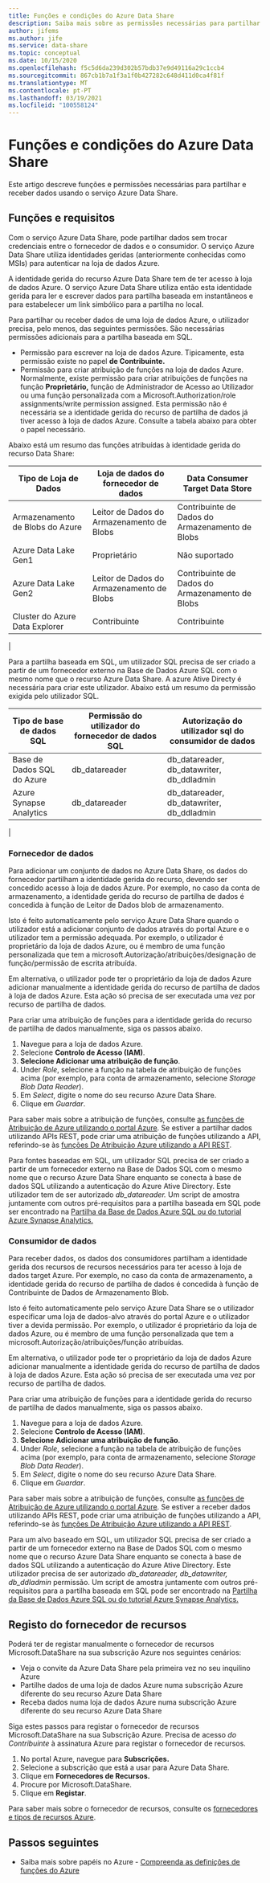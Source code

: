 ```yaml
---
title: Funções e condições do Azure Data Share
description: Saiba mais sobre as permissões necessárias para partilhar e receber dados usando a Azure Data Share.
author: jifems
ms.author: jife
ms.service: data-share
ms.topic: conceptual
ms.date: 10/15/2020
ms.openlocfilehash: f5c5d6da239d302b57bdb37e9d49116a29c1ccb4
ms.sourcegitcommit: 867cb1b7a1f3a1f0b427282c648d411d0ca4f81f
ms.translationtype: MT
ms.contentlocale: pt-PT
ms.lasthandoff: 03/19/2021
ms.locfileid: "100558124"
---
```

# <a name="roles-and-requirements-for-azure-data-share"></a>Funções e condições do Azure Data Share 

Este artigo descreve funções e permissões necessárias para partilhar e receber dados usando o serviço Azure Data Share. 

## <a name="roles-and-requirements"></a>Funções e requisitos

Com o serviço Azure Data Share, pode partilhar dados sem trocar credenciais entre o fornecedor de dados e o consumidor. O serviço Azure Data Share utiliza identidades geridas (anteriormente conhecidas como MSIs) para autenticar na loja de dados Azure. 

A identidade gerida do recurso Azure Data Share tem de ter acesso à loja de dados Azure. O serviço Azure Data Share utiliza então esta identidade gerida para ler e escrever dados para partilha baseada em instantâneos e para estabelecer um link simbólico para a partilha no local. 

Para partilhar ou receber dados de uma loja de dados Azure, o utilizador precisa, pelo menos, das seguintes permissões. São necessárias permissões adicionais para a partilha baseada em SQL.

* Permissão para escrever na loja de dados Azure. Tipicamente, esta permissão existe no papel **de Contribuinte.**
* Permissão para criar atribuição de funções na loja de dados Azure. Normalmente, existe permissão para criar atribuições de funções na função **Proprietário,** função de Administrador de Acesso ao Utilizador ou uma função personalizada com a Microsoft.Authorization/role assignments/write permission assigned. Esta permissão não é necessária se a identidade gerida do recurso de partilha de dados já tiver acesso à loja de dados Azure. Consulte a tabela abaixo para obter o papel necessário.

Abaixo está um resumo das funções atribuídas à identidade gerida do recurso Data Share:

|**Tipo de Loja de Dados**|**Loja de dados do fornecedor de dados**|**Data Consumer Target Data Store**|
|---|---|---|
|Armazenamento de Blobs do Azure| Leitor de Dados do Armazenamento de Blobs | Contribuinte de Dados do Armazenamento de Blobs
|Azure Data Lake Gen1 | Proprietário | Não suportado
|Azure Data Lake Gen2 | Leitor de Dados do Armazenamento de Blobs | Contribuinte de Dados do Armazenamento de Blobs
|Cluster do Azure Data Explorer | Contribuinte | Contribuinte
|

Para a partilha baseada em SQL, um utilizador SQL precisa de ser criado a partir de um fornecedor externo na Base de Dados Azure SQL com o mesmo nome que o recurso Azure Data Share. A azure Ative Directy é necessária para criar este utilizador. Abaixo está um resumo da permissão exigida pelo utilizador SQL.

|**Tipo de base de dados SQL**|**Permissão do utilizador do fornecedor de dados SQL**|**Autorização do utilizador sql do consumidor de dados**|
|---|---|---|
|Base de Dados SQL do Azure | db_datareader | db_datareader, db_datawriter, db_ddladmin
|Azure Synapse Analytics | db_datareader | db_datareader, db_datawriter, db_ddladmin
|

### <a name="data-provider"></a>Fornecedor de dados

Para adicionar um conjunto de dados no Azure Data Share, os dados do fornecedor partilham a identidade gerida do recurso, devendo ser concedido acesso à loja de dados Azure. Por exemplo, no caso da conta de armazenamento, a identidade gerida do recurso de partilha de dados é concedida à função de Leitor de Dados blob de armazenamento. 

Isto é feito automaticamente pelo serviço Azure Data Share quando o utilizador está a adicionar conjunto de dados através do portal Azure e o utilizador tem a permissão adequada. Por exemplo, o utilizador é proprietário da loja de dados Azure, ou é membro de uma função personalizada que tem a microsoft.Autorização/atribuições/designação de função/permissão de escrita atribuída. 

Em alternativa, o utilizador pode ter o proprietário da loja de dados Azure adicionar manualmente a identidade gerida do recurso de partilha de dados à loja de dados Azure. Esta ação só precisa de ser executada uma vez por recurso de partilha de dados.

Para criar uma atribuição de funções para a identidade gerida do recurso de partilha de dados manualmente, siga os passos abaixo.  

1. Navegue para a loja de dados Azure.
1. Selecione **Controlo de Acesso (IAM)**.
1. **Selecione Adicionar uma atribuição de função**.
1. Under *Role*, selecione a função na tabela de atribuição de funções acima (por exemplo, para conta de armazenamento, selecione *Storage Blob Data Reader*).
1. Em *Select*, digite o nome do seu recurso Azure Data Share.
1. Clique em *Guardar*.

Para saber mais sobre a atribuição de funções, consulte [as funções de Atribuição de Azure utilizando o portal Azure](../role-based-access-control/role-assignments-portal.md). Se estiver a partilhar dados utilizando APIs REST, pode criar uma atribuição de funções utilizando a API, referindo-se às [funções De Atribuição Azure utilizando a API REST](../role-based-access-control/role-assignments-rest.md). 

Para fontes baseadas em SQL, um utilizador SQL precisa de ser criado a partir de um fornecedor externo na Base de Dados SQL com o mesmo nome que o recurso Azure Data Share enquanto se conecta à base de dados SQL utilizando a autenticação do Azure Ative Directory. Este utilizador tem de ser autorizado *db_datareader.* Um script de amostra juntamente com outros pré-requisitos para a partilha baseada em SQL pode ser encontrado na [Partilha da Base de Dados Azure SQL ou do tutorial Azure Synapse Analytics.](how-to-share-from-sql.md) 

### <a name="data-consumer"></a>Consumidor de dados
Para receber dados, os dados dos consumidores partilham a identidade gerida dos recursos de recursos necessários para ter acesso à loja de dados target Azure. Por exemplo, no caso da conta de armazenamento, a identidade gerida do recurso de partilha de dados é concedida à função de Contribuinte de Dados de Armazenamento Blob. 

Isto é feito automaticamente pelo serviço Azure Data Share se o utilizador especificar uma loja de dados-alvo através do portal Azure e o utilizador tiver a devida permissão. Por exemplo, o utilizador é proprietário da loja de dados Azure, ou é membro de uma função personalizada que tem a microsoft.Autorização/atribuições/função atribuídas. 

Em alternativa, o utilizador pode ter o proprietário da loja de dados Azure adicionar manualmente a identidade gerida do recurso de partilha de dados à loja de dados Azure. Esta ação só precisa de ser executada uma vez por recurso de partilha de dados.

Para criar uma atribuição de funções para a identidade gerida do recurso de partilha de dados manualmente, siga os passos abaixo. 

1. Navegue para a loja de dados Azure.
1. Selecione **Controlo de Acesso (IAM)**.
1. **Selecione Adicionar uma atribuição de função**.
1. Under *Role*, selecione a função na tabela de atribuição de funções acima (por exemplo, para conta de armazenamento, selecione *Storage Blob Data Reader*).
1. Em *Select*, digite o nome do seu recurso Azure Data Share.
1. Clique em *Guardar*.

Para saber mais sobre a atribuição de funções, consulte [as funções de Atribuição de Azure utilizando o portal Azure](../role-based-access-control/role-assignments-portal.md). Se estiver a receber dados utilizando APIs REST, pode criar uma atribuição de funções utilizando a API, referindo-se às [funções De Atribuição Azure utilizando a API REST](../role-based-access-control/role-assignments-rest.md). 

Para um alvo baseado em SQL, um utilizador SQL precisa de ser criado a partir de um fornecedor externo na Base de Dados SQL com o mesmo nome que o recurso Azure Data Share enquanto se conecta à base de dados SQL utilizando a autenticação do Azure Ative Directory. Este utilizador precisa de ser autorizado *db_datareader, db_datawriter, db_ddladmin* permissão. Um script de amostra juntamente com outros pré-requisitos para a partilha baseada em SQL pode ser encontrado na [Partilha da Base de Dados Azure SQL ou do tutorial Azure Synapse Analytics.](how-to-share-from-sql.md) 

## <a name="resource-provider-registration"></a>Registo do fornecedor de recursos 

Poderá ter de registar manualmente o fornecedor de recursos Microsoft.DataShare na sua subscrição Azure nos seguintes cenários: 

* Veja o convite da Azure Data Share pela primeira vez no seu inquilino Azure
* Partilhe dados de uma loja de dados Azure numa subscrição Azure diferente do seu recurso Azure Data Share
* Receba dados numa loja de dados Azure numa subscrição Azure diferente do seu recurso Azure Data Share

Siga estes passos para registar o fornecedor de recursos Microsoft.DataShare na sua Subscrição Azure. Precisa de acesso *do Contribuinte* à assinatura Azure para registar o fornecedor de recursos.

1. No portal Azure, navegue para **Subscrições.**
1. Selecione a subscrição que está a usar para Azure Data Share.
1. Clique em **Fornecedores de Recursos.**
1. Procure por Microsoft.DataShare.
1. Clique em **Registar**.
 
Para saber mais sobre o fornecedor de recursos, consulte os [fornecedores e tipos de recursos Azure](../azure-resource-manager/management/resource-providers-and-types.md).

## <a name="next-steps"></a>Passos seguintes

- Saiba mais sobre papéis no Azure - [Compreenda as definições de funções do Azure](../role-based-access-control/role-definitions.md)